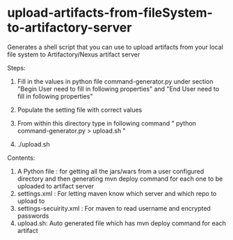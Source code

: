upload-artifacts-from-fileSystem-to-artifactory-server
======================================================

Generates a shell script that you can use to upload artifacts from your local file system to Artifactory/Nexus artifact server


Steps:
1. Fill in the values in python file command-generator.py under section "Begin  User need to fill in following properties" and "End  User need to fill in following properties"

2. Populate the setting file with correct values

3. From within this directory type in following command " python command-generator.py > upload.sh "
4. ./upload.sh




Contents:
1) A Python file : for getting all the jars/wars from a user configured directory and then generating mvn deploy command for each one to be uploaded to artifact server
2) settings.xml : For letting maven know which server and which repo to  upload to 
3) settings-secuirity.xml  : For maven to read username and encrypted passwords
4) upload.sh: Auto generated file which has mvn deploy command for each artifact
